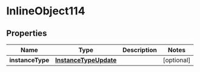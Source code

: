 

# InlineObject114

## Properties

Name | Type | Description | Notes
------------ | ------------- | ------------- | -------------
**instanceType** | [**InstanceTypeUpdate**](InstanceTypeUpdate.md) |  |  [optional]



